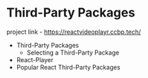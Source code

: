 # Third-Party Packages

project link - https://reactvideoplayr.ccbp.tech/

- Third-Party Packages
  - Selecting a Third-Party Package
- React-Player
- Popular React Third-Party Packages
